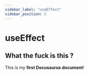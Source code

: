 ```yaml
---
sidebar_label: "useEffect"
sidebar_position: 2
---
```


# useEffect

## What the fuck is this ?

This is my **first Docusaurus document**!

